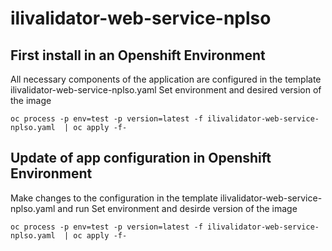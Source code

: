 # ilivalidator-web-service-nplso

## First install in an Openshift Environment

All necessary components of the application are configured in the template ilivalidator-web-service-nplso.yaml
Set environment and desired version of the image
```
oc process -p env=test -p version=latest -f ilivalidator-web-service-nplso.yaml  | oc apply -f-
```

## Update of app configuration in Openshift Environment

Make changes to the configuration in the template ilivalidator-web-service-nplso.yaml and run
Set environment and desirde version of the image
```
oc process -p env=test -p version=latest -f ilivalidator-web-service-nplso.yaml  | oc apply -f-
```
